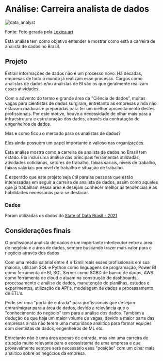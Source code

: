 # Análise: Carreira analista de dados

![data_analyst](https://user-images.githubusercontent.com/64700794/211704929-10717259-a39a-4572-a412-39e92c8143b2.jpeg)

Fonte: Foto gerada pela [Lexica.art](https://lexica.art)

Esta análise tem como objetivo entender e mostrar como está a carreira de analista de dados no Brasil.

## Projeto
Extrair informações de dados não é um processo novo. Há décadas, empresas de todo o mundo já realizam esse processo.
Cargos como analistas de dados e/ou analistas de BI são os que geralmente realizam essas atividades.

Com o advento do termo e grande área da "Ciência de dados", muitas vagas para cientistas de dados surgiram, entretanto as empresas ainda não estavam maduras e preparadas para ter um melhor aproveitamento destes profissionais. Por este motivo, houve a necessidade de olhar mais para a infraestrutura e estruturação dos dados, através da contratação de engenheiros de dados.

Mas e como ficou o mercado para os analistas de dados?

Eles ainda possuem um papel importante e valioso nas organizações. 

Esta análise mostra como a carreira de analista de dados no Brasil tem estado. 
Ela inclui uma análise das principais ferramentas utilizadas, atividades cotidianas, setores de trabalho, faixas sariais, níveis de trabalho, faixas salariais por nível de trabalho e situação de trabalho. 

É esperado que este projeto seja útil para as pessoas que estão interessadas em seguir a carreira de analista de dados, assim como aqueles que já trabalham nessa área e desejam conhecer melhor as tendências e as habilidades necessárias para se destacar.

### Dados
Foram utilizadas os dados do [State of Data Brasil - 2021](https://www.kaggle.com/datasets/datahackers/state-of-data-2021)


## Considerações finais
O profissional analista de dados é um importante interlecutor entre a área de negócio e a área de dados, sempre buscando trazer mais valor para o negócio através dos dados.

Com uma média salarial entre 4 e 12mil reais esses profissionais em sua maioria, utilizam SQL e Python como linguagens de programação, Power BI como ferramenta de BI, SQL Server como SGBD de banco de dados, AWS como ferramenta de cloud e atuam na construção de dashboards, processamento e análise de dados, manutenção de planilhas, estudos e experimentos, utilização de API's, modelagem de dados e processamento de ETL's.

Pode ser uma "porta de entrada" para profissionais que desejam entrar/migrar para a área de dados, devido a relevância que o "conhecimento do negócio" tem para a análise dos dados. Também a dedução de que haja um maior volume de vagas, devido a maior parte das empresas ainda não terem uma maturidade analítica para formar equipes com cientistas de dados, engenheiros de ML etc.

Entretanto não é uma área apenas de entrada, mas sim uma carreira de atuação muito relevante para o ecossistema de uma empresa e que provavelmente sempre será necessário essa "posição" com um olhar mais analítico sobre os negócios da empresa.
